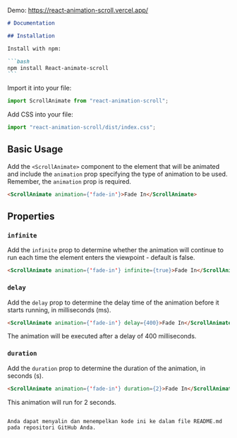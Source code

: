 Demo:
https://react-animation-scroll.vercel.app/
````markdown
# Documentation

## Installation

Install with npm:

```bash
npm install React-animate-scroll
```
````

Import it into your file:

```javascript
import ScrollAnimate from "react-animation-scroll";
```

Add CSS into your file:

```javascript
import "react-animation-scroll/dist/index.css";
```

## Basic Usage

Add the `<ScrollAnimate>` component to the element that will be animated and include the `animation` prop specifying the type of animation to be used. Remember, the `animation` prop is required.

```html
<ScrollAnimate animation={'fade-in'}>Fade In</ScrollAnimate>
```

## Properties

### `infinite`

Add the `infinite` prop to determine whether the animation will continue to run each time the element enters the viewpoint - default is false.

```html
<ScrollAnimate animation={'fade-in'} infinite={true}>Fade In</ScrollAnimate>
```

### `delay`

Add the `delay` prop to determine the delay time of the animation before it starts running, in milliseconds (ms).

```html
<ScrollAnimate animation={'fade-in'} delay={400}>Fade In</ScrollAnimate>
```

The animation will be executed after a delay of 400 milliseconds.

### `duration`

Add the `duration` prop to determine the duration of the animation, in seconds (s).

```html
<ScrollAnimate animation={'fade-in'} duration={2}>Fade In</ScrollAnimate>
```

This animation will run for 2 seconds.

```

Anda dapat menyalin dan menempelkan kode ini ke dalam file README.md pada repositori GitHub Anda.
```
